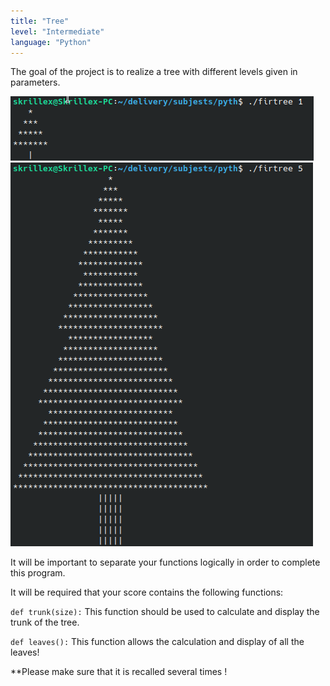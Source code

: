 ```yaml
---
title: "Tree"
level: "Intermediate"
language: "Python"
---
```


The goal of the project is to realize a tree with different levels given in parameters.

![](assets/one.png)
![](assets/two.png)

It will be important to separate your functions logically in order to complete this program.

It will be required that your score contains the following functions:

<code>def trunk(size):</code>
This function should be used to calculate and display the trunk of the tree.

<code>def leaves():</code>
This function allows the calculation and display of all the leaves!

**Please make sure that it is recalled several times !
